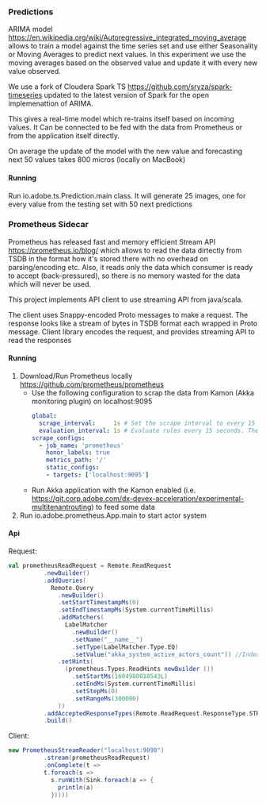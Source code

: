 ### Predictions

ARIMA model https://en.wikipedia.org/wiki/Autoregressive_integrated_moving_average allows to train a model against the 
time series set and use either Seasonality or Moving Averages to predict next values.
In this experiment we use the moving averages based on the observed value and update it with every new value observed.

We use a fork of Cloudera Spark TS https://github.com/sryza/spark-timeseries updated to the latest version of Spark for
the open implemenattion of ARIMA.

This gives а real-time model which re-trains itself based on incoming values. 
It Can be connected to be fed with the data from Prometheus or from the application itself directly.

On average the update of the model with the new value and forecasting next 50 values takes 800 micros (locally on MacBook)

#### Running

Run io.adobe.ts.Prediction.main class. 
It will generate 25 images, one for every value from the testing set with 50 next predictions

### Prometheus Sidecar

Prometheus has released fast and memory efficient Stream API https://prometheus.io/blog/ 
which allows to read the data dirtectly from TSDB in the format how it's stored there with no overhead on parsing/encoding etc. 
Also, it reads only the data which consumer is ready to accept (back-pressured), so there is no memory wasted for the data which will never be used.

This project implements API client to use streaming API from java/scala. 

The client uses Snappy-encoded Proto messages to make a request. The response looks like a stream of bytes in TSDB 
format each wrapped in Proto message. Client library encodes the request, and provides streaming API to read the responses

#### Running

1. Download/Run Prometheus locally https://github.com/prometheus/prometheus
   - Use the following configuration to scrap the data from Kamon (Akka monitoring plugin) on localhost:9095 
        ```yaml
        global:
          scrape_interval:     1s # Set the scrape interval to every 15 seconds. Default is every 1 minute.
          evaluation_interval: 1s # Evaluate rules every 15 seconds. The default is every 1 minute.
        scrape_configs:
          - job_name: 'prometheus'
            honor_labels: true
            metrics_path: '/'
            static_configs:
            - targets: ['localhost:9095']
        ```
   - Run Akka application with the Kamon enabled (i.e. https://git.corp.adobe.com/dx-devex-acceleration/experimental-multitenantrouting) to 
feed some data
2. Run io.adobe.prometheus.App.main to start actor system

#### Api

Request:

```scala
val prometheusReadRequest = Remote.ReadRequest
          .newBuilder()
          .addQueries(
            Remote.Query
              .newBuilder()
              .setStartTimestampMs(0)
              .setEndTimestampMs(System.currentTimeMillis)
              .addMatchers(
                LabelMatcher
                  .newBuilder()
                  .setName("__name__")
                  .setType(LabelMatcher.Type.EQ)
                  .setValue("akka_system_active_actors_count")) //Index to read from
              .setHints(
                (prometheus.Types.ReadHints newBuilder ())
                  .setStartMs(1604980010543L)
                  .setEndMs(System.currentTimeMillis)
                  .setStepMs(0)
                  .setRangeMs(300000)
              ))
          .addAcceptedResponseTypes(Remote.ReadRequest.ResponseType.STREAMED_XOR_CHUNKS) //forces Streaming API
          .build()
```


Client:

```scala
new PrometheusStreamReader("localhost:9090")
          .stream(prometheusReadRequest)
          .onComplete(t =>
          t.foreach(s =>
            s.runWith(Sink.foreach(a => {
              println(a)
            }))))
```
